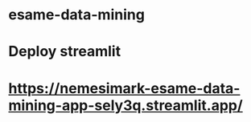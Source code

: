 # esame-data-mining
# Deploy streamlit
# https://nemesimark-esame-data-mining-app-sely3q.streamlit.app/